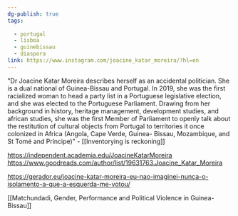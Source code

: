 ```yaml
---
dg-publish: true
tags:
  
  - portugal
  - lisboa
  - guinebissau
  - diaspora
link: https://www.instagram.com/joacine_katar_moreira/?hl=en
---
```

"Dr Joacine Katar Moreira describes herself as an accidental politician. She is a dual national of Guinea-Bissau and Portugal. In 2019, she was the first racialized woman to head a party list in a Portuguese legislative election, and she was elected to the Portuguese Parliament. Drawing from her background in history, heritage management, development studies, and african studies, she was the first Member of Parliament to openly talk about the restitution of cultural objects from Portugal to territories it once colonized in Africa (Angola, Cape Verde, Guinea- Bissau, Mozambique, and St Tomé and Príncipe)" - [[Inventorying is reckoning]]

https://independent.academia.edu/JoacineKatarMoreira
https://www.goodreads.com/author/list/19631763.Joacine_Katar_Moreira

https://gerador.eu/joacine-katar-moreira-eu-nao-imaginei-nunca-o-isolamento-a-que-a-esquerda-me-votou/

[[Matchundadi, Gender, Performance and Political Violence in Guinea-Bissau]]
